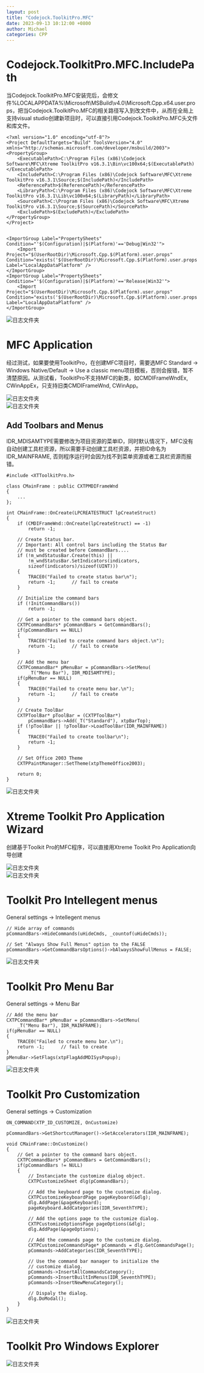 ```yaml
---
layout: post
title: "Codejock.ToolkitPro.MFC"
date: 2023-09-13 10:12:00 +0800
author: Michael
categories: CPP
---
```


# Codejock.ToolkitPro.MFC.IncludePath
当Codejock.ToolkitPro.MFC安装完后，会修文件%LOCALAPPDATA%\Microsoft\MSBuild\v4.0\Microsoft.Cpp.x64.user.props，把当Codejock.ToolkitPro.MFC的相关路径写入到改文件中，从而在全局上支持visual studio创建新项目时，可以直接引用Codejock.ToolkitPro.MFC头文件和库文件。

    <?xml version="1.0" encoding="utf-8"?>
    <Project DefaultTargets="Build" ToolsVersion="4.0" xmlns="http://schemas.microsoft.com/developer/msbuild/2003">
    <PropertyGroup>
        <ExecutablePath>C:\Program Files (x86)\Codejock Software\MFC\Xtreme ToolkitPro v16.3.1\Bin\vc100x64;$(ExecutablePath)</ExecutablePath>
        <IncludePath>C:\Program Files (x86)\Codejock Software\MFC\Xtreme ToolkitPro v16.3.1\Source;$(IncludePath)</IncludePath>
        <ReferencePath>$(ReferencePath)</ReferencePath>
        <LibraryPath>C:\Program Files (x86)\Codejock Software\MFC\Xtreme ToolkitPro v16.3.1\Lib\vc100x64;$(LibraryPath)</LibraryPath>
        <SourcePath>C:\Program Files (x86)\Codejock Software\MFC\Xtreme ToolkitPro v16.3.1\Source;$(SourcePath)</SourcePath>
        <ExcludePath>$(ExcludePath)</ExcludePath>
    </PropertyGroup>
    </Project>


    <ImportGroup Label="PropertySheets" Condition="'$(Configuration)|$(Platform)'=='Debug|Win32'">
        <Import Project="$(UserRootDir)\Microsoft.Cpp.$(Platform).user.props" Condition="exists('$(UserRootDir)\Microsoft.Cpp.$(Platform).user.props')" Label="LocalAppDataPlatform" />
    </ImportGroup>
    <ImportGroup Label="PropertySheets" Condition="'$(Configuration)|$(Platform)'=='Release|Win32'">
        <Import Project="$(UserRootDir)\Microsoft.Cpp.$(Platform).user.props" Condition="exists('$(UserRootDir)\Microsoft.Cpp.$(Platform).user.props')" Label="LocalAppDataPlatform" />
    </ImportGroup>

![日志文件夹](/assets/cpp/Codejock.ToolkitPro.MFC.IncludePath.png)  

# MFC Application
经过测试，如果要使用ToolkitPro，在创建MFC项目时，需要选MFC Standard -> Windows Native/Default -> Use a classic menu项目模板，否则会报错，暂不清楚原因。从测试看，ToolkitPro不支持MFC的新类，如CMDIFrameWndEx, CWinAppEx，只支持旧类CMDIFrameWnd, CWinApp。

![日志文件夹](/assets/cpp/ToolkitProMFCStandard.png)  
![日志文件夹](/assets/cpp/ToolkitProClassicMenu.png)  

## Add Toolbars and Menus
IDR_MDISAMTYPE需要修改为项目资源的菜单ID，同时默认情况下，MFC没有自动创建工具栏资源，所以需要手动创建工具栏资源，并把ID命名为IDR_MAINFRAME, 否则程序运行时会因为找不到菜单资源或者工具栏资源而报错。

    #include <XTToolkitPro.h>

    class CMainFrame : public CXTPMDIFrameWnd
    {
        ...
    };

    int CMainFrame::OnCreate(LPCREATESTRUCT lpCreateStruct)
    {
        if (CMDIFrameWnd::OnCreate(lpCreateStruct) == -1)
            return -1;

        // Create Status bar.
        // Important: All control bars including the Status Bar
        // must be created before CommandBars....
        if (!m_wndStatusBar.Create(this) ||
            !m_wndStatusBar.SetIndicators(indicators,
            sizeof(indicators)/sizeof(UINT)))
        {
            TRACE0("Failed to create status bar\n");
            return -1;      // fail to create
        }

        // Initialize the command bars
        if (!InitCommandBars())
            return -1;

        // Get a pointer to the command bars object.
        CXTPCommandBars* pCommandBars = GetCommandBars();
        if(pCommandBars == NULL)
        {
            TRACE0("Failed to create command bars object.\n");
            return -1;      // fail to create
        }

        // Add the menu bar
        CXTPCommandBar* pMenuBar = pCommandBars->SetMenu(
            _T("Menu Bar"), IDR_MDISAMTYPE);
        if(pMenuBar == NULL)
        {
            TRACE0("Failed to create menu bar.\n");
            return -1;      // fail to create
        }

        // Create ToolBar
        CXTPToolBar* pToolBar = (CXTPToolBar*)
            pCommandBars->Add(_T("Standard"), xtpBarTop);
        if (!pToolBar || !pToolBar->LoadToolBar(IDR_MAINFRAME))
        {
            TRACE0("Failed to create toolbar\n");
            return -1;
        }

        // Set Office 2003 Theme
        CXTPPaintManager::SetTheme(xtpThemeOffice2003);

        return 0;
    }

![日志文件夹](/assets/cpp/ToolkitProToolBarRC.png)     

# Xtreme Toolkit Pro Application Wizard
创建基于Toolkit Pro的MFC程序，可以直接用Xtreme Toolkit Pro Application向导创建

![日志文件夹](/assets/cpp/ToolkitProApplication.png)  
![日志文件夹](/assets/cpp/XtremeToolkitProApplicationWizard.png)  


# Toolkit Pro Intellegent menus
General settings -> Intellegent menus

	// Hide array of commands
	pCommandBars->HideCommands(uHideCmds, _countof(uHideCmds));

	// Set "Always Show Full Menus" option to the FALSE
	pCommandBars->GetCommandBarsOptions()->bAlwaysShowFullMenus = FALSE;

![日志文件夹](/assets/cpp/ToolkitProIntellegentmenus.png)  
    
# Toolkit Pro Menu Bar
General settings -> Menu Bar

    // Add the menu bar
	CXTPCommandBar* pMenuBar = pCommandBars->SetMenu(
		_T("Menu Bar"), IDR_MAINFRAME);
	if(pMenuBar == NULL)
	{
		TRACE0("Failed to create menu bar.\n");
		return -1;      // fail to create
	}
	pMenuBar->SetFlags(xtpFlagAddMDISysPopup);

![日志文件夹](/assets/cpp/ToolkitProMenuBar.png)  
    
# Toolkit Pro Customization
General settings -> Customization

	ON_COMMAND(XTP_ID_CUSTOMIZE, OnCustomize)

	pCommandBars->GetShortcutManager()->SetAccelerators(IDR_MAINFRAME);

    void CMainFrame::OnCustomize()
    {
        // Get a pointer to the command bars object.
        CXTPCommandBars* pCommandBars = GetCommandBars();
        if(pCommandBars != NULL)
        {
            // Instanciate the customize dialog object.
            CXTPCustomizeSheet dlg(pCommandBars);

            // Add the keyboard page to the customize dialog.
            CXTPCustomizeKeyboardPage pageKeyboard(&dlg);
            dlg.AddPage(&pageKeyboard);
            pageKeyboard.AddCategories(IDR_SeventhTYPE);

            // Add the options page to the customize dialog.
            CXTPCustomizeOptionsPage pageOptions(&dlg);
            dlg.AddPage(&pageOptions);

            // Add the commands page to the customize dialog.
            CXTPCustomizeCommandsPage* pCommands = dlg.GetCommandsPage();
            pCommands->AddCategories(IDR_SeventhTYPE);

            // Use the command bar manager to initialize the
            // customize dialog.
            pCommands->InsertAllCommandsCategory();
            pCommands->InsertBuiltInMenus(IDR_SeventhTYPE);
            pCommands->InsertNewMenuCategory();

            // Dispaly the dialog.
            dlg.DoModal();
        }
    }    
![日志文件夹](/assets/cpp/ToolkitProCustomization.png)  

# Toolkit Pro Windows Explorer
![日志文件夹](/assets/cpp/ToolkitProWindowsExplorer.png)  

    